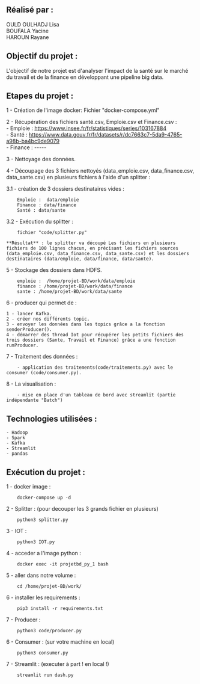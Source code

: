 ## Réalisé par :
OULD OULHADJ Lisa  
BOUFALA Yacine   
HAROUN Rayane   

## Objectif du projet : 
L'objectif de notre projet est d'analyser l'impact de la santé sur le marché du travail et de la finance en développant une pipeline big data.
  

## Etapes du projet : 

1 - Création de l'image docker: 
	Fichier "docker-compose.yml"

2 - Récupération des fichiers santé.csv, Emploie.csv et Finance.csv :     
	- Emploie : https://www.insee.fr/fr/statistiques/series/103167884         
	- Santé : https://www.data.gouv.fr/fr/datasets/r/dc7663c7-5da9-4765-a98b-ba4bc9de9079          
	- Finance : -----

3 - Nettoyage des données.

4 - Découpage des 3 fichiers nettoyés (data_emploie.csv, data_finance.csv, data_sante.csv) en plusieurs fichiers à l'aide d'un splitter :	      

   3.1 - création de 3 dossiers destinataires vides :

		Emploie :  data/emploie 
		Finance : data/finance
		Santé : data/sante

   3.2 - Exécution du splitter : 

		fichier "code/splitter.py"

	**Résultat** : le splitter va découpé Les fichiers en plusieurs fichiers de 100 lignes chacun, en précisant les fichiers sources (data_emploie.csv, data_finance.csv, data_sante.csv) et les dossiers destinataires (data/emploie, data/finance, data/sante).

5 - Stockage des dossiers dans HDFS. 

		emploie :  /home/projet-BD/work/data/emploie 
		finance : /home/projet-BD/work/data/finance
		sante : /home/projet-BD/work/data/sante
		
6 - producer qui permet de : 

	1 - lancer Kafka.
	2 - créer nos différents topic.
	3 - envoyer les données dans les topics grâce a la fonction senderProducer(). 
	4 - démarrer des thread Iot pour récupérer les petits fichiers des trois dossiers (Sante, Travail et Finance) grâce a une fonction runProducer.

7 - Traitement des données : 

		- application des traitements(code/traitements.py) avec le consumer (code/consumer.py). 

8 - La visualisation : 

		- mise en place d'un tableau de bord avec streamlit (partie indépendante "Batch")


## Technologies utilisées : 

	- Hadoop
	- Spark
	- Kafka
	- Streamlit
	- pandas

## Exécution du projet : 

1 - docker image :

		docker-compose up -d

2 - Splitter : (pour decouper les 3 grands fichier en plusieurs)

		python3 splitter.py 

3 - IOT : 
	
		python3 IOT.py

4 - acceder a l'image python : 
	
		docker exec -it projetbd_py_1 bash
		
5 - aller dans notre volume : 
	
		cd /home/projet-BD/work/

6 - installer les requirements : 
	
		pip3 install -r requirements.txt
		
7 - Producer : 
	
		python3 code/producer.py

6 - Consumer : (sur votre machine en local)

		python3 consumer.py

7 - Streamlit : (executer à part ! en local !)

		streamlit run dash.py
